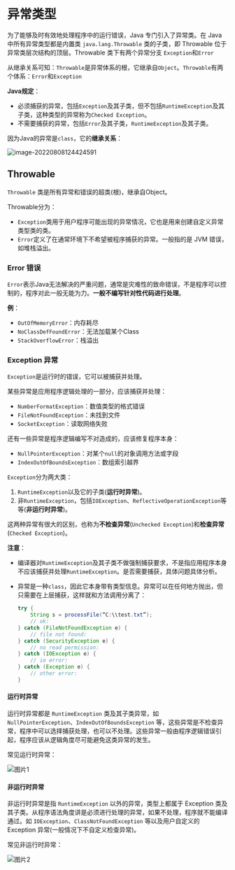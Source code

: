 # 异常类型

为了能够及时有效地处理程序中的运行错误，Java 专门引入了异常类。在 Java 中所有异常类型都是内置类 `java.lang.Throwable` 类的子类，即 Throwable 位于异常类层次结构的顶层。Throwable 类下有两个异常分支 `Exception`和`Error`

从继承关系可知：`Throwable`是异常体系的根，它继承自`Object`。`Throwable`有两个体系：`Error`和`Exception`

**Java规定**：

- 必须捕获的异常，包括`Exception`及其子类，但不包括`RuntimeException`及其子类，这种类型的异常称为`Checked Exception`。
- 不需要捕获的异常，包括`Error`及其子类，`RuntimeException`及其子类。

因为Java的异常是`class`，它的**继承关系**：

![image-20220808124424591](https://cdn.jsdelivr.net/gh/letengzz/Two-C@main/img/Java/202208081244520.png)

## Throwable

`Throwable` 类是所有异常和错误的超类(根)，继承自Object。

Throwable分为：

- `Exception`类用于用户程序可能出现的异常情况，它也是用来创建自定义异常类型类的类。
- `Error`定义了在通常环境下不希望被程序捕获的异常。一般指的是 JVM 错误，如堆栈溢出。

### Error 错误

`Error`表示Java无法解决的严重问题，通常是灾难性的致命错误，不是程序可以控制的，程序对此一般无能为力。**一般不编写针对性代码进行处理**。

**例**：

- `OutOfMemoryError`：内存耗尽
- `NoClassDefFoundError`：无法加载某个Class
- `StackOverflowError`：栈溢出

### Exception 异常

`Exception`是运行时的错误，它可以被捕获并处理。

某些异常是应用程序逻辑处理的一部分，应该捕获并处理：

- `NumberFormatException`：数值类型的格式错误
- `FileNotFoundException`：未找到文件
- `SocketException`：读取网络失败

还有一些异常是程序逻辑编写不对造成的，应该修复程序本身：

- `NullPointerException`：对某个`null`的对象调用方法或字段
- `IndexOutOfBoundsException`：数组索引越界

`Exception`分为两大类：

1. `RuntimeException`以及它的子类(**运行时异常**)。
2. 非`RuntimeException`，包括`IOException`、`ReflectiveOperationException`等等(**非运行时异常**)。

这两种异常有很大的区别，也称为**不检查异常**(`Unchecked Exception`)和**检查异常**(`Checked Exception`)。

**注意**：

- 编译器对`RuntimeException`及其子类不做强制捕获要求，不是指应用程序本身不应该捕获并处理`RuntimeException`。是否需要捕获，具体问题具体分析。

- 异常是一种`class`，因此它本身带有类型信息。异常可以在任何地方抛出，但只需要在上层捕获，这样就和方法调用分离了：

  ```java
  try {
      String s = processFile(“C:\\test.txt”);
      // ok:
  } catch (FileNotFoundException e) {
      // file not found:
  } catch (SecurityException e) {
      // no read permission:
  } catch (IOException e) {
      // io error:
  } catch (Exception e) {
      // other error:
  }
  ```

#### 运行时异常

运行时异常都是 `RuntimeException` 类及其子类异常，如 `NullPointerException`、`IndexOutOfBoundsException` 等，这些异常是不检查异常，程序中可以选择捕获处理，也可以不处理。这些异常一般由程序逻辑错误引起，程序应该从逻辑角度尽可能避免这类异常的发生。

常见运行时异常：

![图片1](https://cdn.jsdelivr.net/gh/letengzz/Two-C@main/img/Java/202208081625315.png)

#### 非运行时异常

非运行时异常是指 `RuntimeException` 以外的异常，类型上都属于 Exception 类及其子类。从程序语法角度讲是必须进行处理的异常，如果不处理，程序就不能编译通过。如 `IOException`、`ClassNotFoundException` 等以及用户自定义的 Exception 异常(一般情况下不自定义检查异常)。

常见非运行时异常：

![图片2](https://cdn.jsdelivr.net/gh/letengzz/Two-C@main/img/Java/202208081625951.png)
